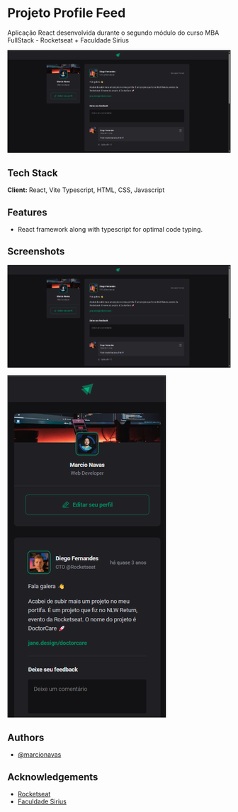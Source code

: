 # Projeto Profile Feed

Aplicação React desenvolvida durante o segundo módulo do curso MBA FullStack - Rocketseat + Faculdade Sirius

![App Screenshot](./src/assets/screenshot_01.png)

## Tech Stack

**Client:** React, Vite Typescript, HTML, CSS, Javascript

## Features

- React framework along with typescript for optimal code typing.

## Screenshots

![App Screenshot](./src/assets/screenshot_01.png)

![App Screenshot](./src/assets/screenshot_02.png)

## Authors

- [@marcionavas](https://github.com/marcionavas)

## Acknowledgements

- [Rocketseat](https://rocketseat.com.br)
- [Faculdade Sirius](https://faculdadesirius.edu.br/)
